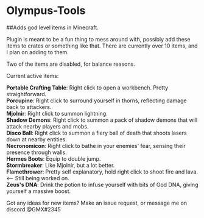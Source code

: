 # Olympus-Tools
##Adds god level items in Minecraft. 

Plugin is meant to be a fun thing to mess around with, possibly add these items to crates or something like that. There are currently over 10
items, and I plan on adding to them.

Two of the items are disabled, for balance reasons.

Current active items:

**Portable Crafting Table**: Right click to open a workbench. Pretty straightforward. <br/>
**Porcupine**: Right click to surround yourself in thorns, reflecting damage back to attackers.<br/>
**Mjolnir**: Right click to summon lightning.<br/>
**Shadow Demons**: Right click to summon a pack of shadow demons that will attack nearby players and mobs.<br/>
**Disco Ball**: Right click to summon a fiery ball of death that shoots lasers down at nearby entities.<br/>
**Necronomicon**: Right click to bathe in your enemies' fear, sensing their presence through walls.<br/>
**Hermes Boots**: Equip to double jump.<br/>
**Stormbreaker**: Like Mjolnir, but a lot better.<br/>
**Flamethrower**: Pretty self explanatory, hold right click to shoot fire and lava. <-- Still being worked on.<br/>
**Zeus's DNA**: Drink the potion to infuse yourself with bits of God DNA, giving yourself a massive boost.<br/>

Got any ideas for new items? Make an issue request, or message me on discord @GMX#2345

